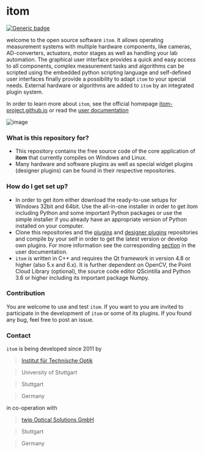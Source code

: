 # itom #

[![Generic badge](https://img.shields.io/badge/powered%20by-ITO-blue)](https://www.ito.uni-stuttgart.de/)

welcome to the open source software ``itom``. It allows operating measurement systems with multiple hardware components, like cameras, AD-converters, actuators, motor stages as well as handling your lab automation. The graphical user interface provides a quick and easy access to all components, complex measurement tasks and algorithms can be scripted using the embedded python scripting language and self-defined user interfaces finally provide a possibility to adapt ``itom`` to your special needs. External hardware or algorithms are added to ``itom`` by an integrated plugin system.

In order to learn more about ``itom``, see the official homepage [itom-project.github.io](https://itom-project.github.io/) or read the [user documentation](https://itom-project.github.io/latest/docs/index.html)

![image](https://github.com/itom-project/.github/assets/17592823/edf181c9-d8d3-4982-8010-f27cc72a24cf)


### What is this repository for? ###

* This repository contains the free source code of the core application of **itom** that currently compiles on Windows and Linux.
* Many hardware and software plugins as well as special widget plugins (designer plugins) can be found in their respective repositories.

### How do I get set up? ###

* In order to get itom either download the ready-to-use setups for Windows 32bit and 64bit. Use the all-in-one installer in order to get itom including Python and some important Python packages or use the simple installer if you already have an appropriate version of Python installed on your computer.
* Clone this repositories and the [plugins](https://github.com/itom-project/plugins) and [designer plugins](https://github.com/itom-project/designerPlugins) repositories and compile by your self in order to get the latest version or develop own plugins. For more information see the corresponding [section](https://itom-project.github.io/latest/docs/02_installation/build_dependencies.html) in the user documentation.
* ``itom`` is written in C++ and requires the Qt framework in version 4.8 or higher (also 5.x and 6.x). It is further dependent on OpenCV, the Point Cloud Library (optional), the source code editor QScintilla and Python 3.6 or higher including its important package Numpy.

### Contribution ###

You are welcome to use and test ``itom``. If you want to you are invited to participate in the development of ``itom`` or some of its plugins. If you found any bug, feel free to post an issue.

### Contact ###

``itom`` is being developed since 2011 by

> [Institut für Technische Optik](http://www.uni-stuttgart.de/ito)

> University of Stuttgart

> Stuttgart

> Germany

in co-operation with 
> [twip Optical Solutions GmbH](http://www.twip-os.com)

> Stuttgart

> Germany

<!--

**Here are some ideas to get you started:**

🙋‍♀️ A short introduction - what is your organization all about?
🌈 Contribution guidelines - how can the community get involved?
👩‍💻 Useful resources - where can the community find your docs? Is there anything else the community should know?
🍿 Fun facts - what does your team eat for breakfast?
🧙 Remember, you can do mighty things with the power of [Markdown](https://docs.github.com/github/writing-on-github/getting-started-with-writing-and-formatting-on-github/basic-writing-and-formatting-syntax)
-->
